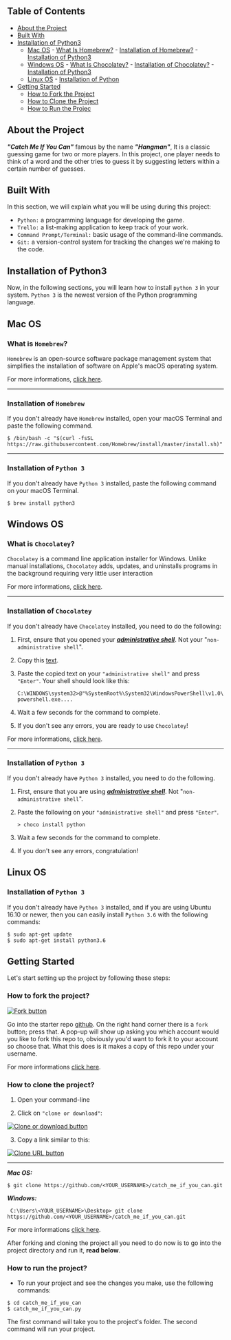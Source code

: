 ﻿## Table of Contents

-   [About the Project](https://github.com/bashayernouri/catch-me-if-you-can#-about-the-project)
-   [Built With](https://github.com/bashayernouri/catch-me-if-you-can#-built-with)
-   [Installation of Python3](https://github.com/bashayernouri/catch-me-if-you-can#-installation-of-python3)
    -   [Mac OS](https://github.com/bashayernouri/catch-me-if-you-can#mac-os)
            - [What Is Homebrew?](https://github.com/bashayernouri/catch-me-if-you-can#what-is--homebrew)
            - [Installation of Homebrew?](https://github.com/bashayernouri/catch-me-if-you-can#installation-of--homebrew)
            - [Installation of Python3](https://github.com/bashayernouri/catch-me-if-you-can#installation-of--python-3)
    -   [Windows OS](https://github.com/bashayernouri/catch-me-if-you-can#windows-os)
            - [What Is Chocolatey?](https://github.com/bashayernouri/catch-me-if-you-can#what-is--chocolatey)
            - [Installation of Chocolatey?](https://github.com/bashayernouri/catch-me-if-you-can#installation-of--chocolatey)
            - [Installation of Python3](https://github.com/bashayernouri/catch-me-if-you-can#installation-of--python-3-1)
    -   [Linux OS](https://github.com/bashayernouri/catch-me-if-you-can#linux-os)
            - [Installation of Python](https://github.com/bashayernouri/catch-me-if-you-can#installation-of--python-3-2)
-   [Getting Started](https://github.com/bashayernouri/catch-me-if-you-can#getting-started)
    -   [How to Fork the Project](https://github.com/bashayernouri/catch-me-if-you-can#how-to-fork-the-project)
    -   [How to Clone the Project](https://github.com/bashayernouri/catch-me-if-you-can#how-to-clone-the-project)
    -   [How to Run the Projec](https://github.com/bashayernouri/catch-me-if-you-can#how-to-run-the-project)



## About the Project

_**"Catch Me If You Can"**_ famous by the name _**"Hangman"**_, It is a classic guessing game for two or more players. In this project, one player needs to think of a word and the other tries to guess it by suggesting letters within a certain number of guesses.

## [](https://github.com/bashayernouri/catch-me-if-you-can#built-with) Built With

In this section, we will explain what you will be using during this project:
-   `Python:`  a programming language for developing the game.
-   `Trello:`  a list-making application to keep track of your work.
-   `Command Prompt/Terminal:`  basic usage of the command-line commands.
-   `Git:`  a version-control system for tracking the changes we're making to the code.

## [](https://github.com/bashayernouri/catch-me-if-you-can#installation-of-python-3) Installation of Python3

Now, in the following sections, you will learn how to install  `python 3`  in your system.  `Python 3`  is the newest version of the Python programming language.

## [](https://github.com/bashayernouri/catch-me-if-you-can#mac-os)Mac OS

### [](https://github.com/bashayernouri/catch-me-if-you-can#what-is-homebrew)What is  `Homebrew`?

`Homebrew`  is an open-source software package management system that simplifies the installation of software on Apple's macOS operating system.

For more informations,  [click here](https://brew.sh/).

----------

### [](https://github.com/bashayernouri/catch-me-if-you-can#installation-of-homebrew)Installation of  `Homebrew`

If you don't already have  `Homebrew`  installed, open your macOS Terminal and paste the following command.

```
$ /bin/bash -c "$(curl -fsSL https://raw.githubusercontent.com/Homebrew/install/master/install.sh)"

```
----------

### [](https://github.com/bashayernouri/catch-me-if-you-can#installation-of-python-mac)Installation of  `Python 3`

If you don't already have  `Python 3`  installed, paste the following command on your macOS Terminal.

```
$ brew install python3
```
## Windows OS

### [](https://github.com/bashayernouri/catch-me-if-you-can#what-is-chocolatey)What is  `Chocolatey`?

`Chocolatey`  is a command line application installer for Windows. Unlike manual installations,  `Chocolatey`  adds, updates, and uninstalls programs in the background requiring very little user interaction

For more informations,  [click here](https://chocolatey.org/about).

----------

### [](https://github.com/bashayernouri/catch-me-if-you-can#installation-of--chocolatey)Installation of  `Chocolatey`

If you don't already have  `Chocolatey`  installed, you need to do the following:

1.  First, ensure that you opened your  _**[administrative shell](https://www.howtogeek.com/194041/how-to-open-the-command-prompt-as-administrator-in-windows-8.1/)**_. Not your "`non-administrative shell`".
    
2.  Copy this  [text](https://chocolatey.org/docs/installation#install-with-cmdexe).
    
3.  Paste the copied text on your  `"administrative shell"`  and press  `"Enter"`. Your shell should look like this:
    
    `C:\WINDOWS\system32>@"%SystemRoot%\System32\WindowsPowerShell\v1.0\powershell.exe....`
    
4.  Wait a few seconds for the command to complete.
    
5.  If you don't see any errors, you are ready to use  `Chocolatey`!
    

For more informations,  [click here](https://chocolatey.org/docs/installation).

----------

### [](https://github.com/bashayernouri/catch-me-if-you-can#installation-of-python-windows)Installation of  `Python 3`

If you don't already have  `Python 3`  installed, you need to do the following.

1.  First, ensure that you are using  _**[administrative shell](https://www.howtogeek.com/194041/how-to-open-the-command-prompt-as-administrator-in-windows-8.1/)**_. Not "`non-administrative shell`".
    
2.  Paste the following on your  `"administrative shell"`  and press  `"Enter"`.
    
    `> choco install python`
    
3.  Wait a few seconds for the command to complete.
    
4.  If you don't see any errors, congratulation!

## Linux OS

### [](https://github.com/bashayernouri/catch-me-if-you-can#installation-of-python-linux)Installation of  `Python 3`

If you don't already have  `Python 3`  installed, and if you are using Ubuntu 16.10 or newer, then you can easily install  `Python 3.6`  with the following commands:

```
$ sudo apt-get update
$ sudo apt-get install python3.6
```
## [](https://github.com/bashayernouri/catch-me-if-you-can#getting-started)Getting Started


Let's start setting up the project by following these steps:

### [](https://github.com/bashayernouri/catch-me-if-you-can#how-to-fork-the-project)**How to fork the project?**

[![Fork button](https://camo.githubusercontent.com/635604a1a835f806b09454fecb9af172a52eea77/68747470733a2f2f6769746875622d696d616765732e73332e616d617a6f6e6177732e636f6d2f656e74657270726973652f322e31332f6173736574732f696d616765732f68656c702f7265706f7369746f72792f666f726b5f627574746f6e2e6a7067)](https://camo.githubusercontent.com/635604a1a835f806b09454fecb9af172a52eea77/68747470733a2f2f6769746875622d696d616765732e73332e616d617a6f6e6177732e636f6d2f656e74657270726973652f322e31332f6173736574732f696d616765732f68656c702f7265706f7369746f72792f666f726b5f627574746f6e2e6a7067)

Go into the starter repo  [github](https://github.com/bashayernouri/). On the right hand corner there is a  `fork`  button; press that. A pop-up will show up asking you which account would you like to fork this repo to, obviously you'd want to fork it to your account so choose that. What this does is it makes a copy of this repo under your username.

For more informations  [click here](https://help.github.com/en/enterprise/2.13/user/articles/fork-a-repo#fork-an-example-repository).

### [](https://github.com/bashayernouri/catch-me-if-you-can#how-to-clone-the-project)**How to clone the project?**

1.  Open your command-line
    
2.  Click on  `"clone or download"`:
    

[![Clone or download button](https://camo.githubusercontent.com/ffc7ca38a439ecda333d3cb7731571911adca4f8/68747470733a2f2f68656c702e6769746875622e636f6d2f6173736574732f696d616765732f68656c702f7265706f7369746f72792f636c6f6e652d7265706f2d636c6f6e652d75726c2d627574746f6e2e706e67)](https://camo.githubusercontent.com/ffc7ca38a439ecda333d3cb7731571911adca4f8/68747470733a2f2f68656c702e6769746875622e636f6d2f6173736574732f696d616765732f68656c702f7265706f7369746f72792f636c6f6e652d7265706f2d636c6f6e652d75726c2d627574746f6e2e706e67)

3.  Copy a link similar to this:

[![Clone URL button](https://camo.githubusercontent.com/b1373a3db3031d2cf4cf5f956444fb85fd063729/68747470733a2f2f68656c702e6769746875622e636f6d2f6173736574732f696d616765732f68656c702f7265706f7369746f72792f68747470732d75726c2d636c6f6e652e706e67)](https://camo.githubusercontent.com/b1373a3db3031d2cf4cf5f956444fb85fd063729/68747470733a2f2f68656c702e6769746875622e636f6d2f6173736574732f696d616765732f68656c702f7265706f7369746f72792f68747470732d75726c2d636c6f6e652e706e67)

----------

_**Mac OS:**_

```
$ git clone https://github.com/<YOUR_USERNAME>/catch_me_if_you_can.git
```

_**Windows:**_

```
 C:\Users\<YOUR_USERNAME>\Desktop> git clone https://github.com/<YOUR_USERNAME>/catch_me_if_you_can.git
```

For more informations  [click here](https://help.github.com/en/github/creating-cloning-and-archiving-repositories/cloning-a-repository).

After forking and cloning the project all you need to do now is to go into the project directory and run it,  **read below**.

### [](https://github.com/bashayernouri/catch-me-if-you-can#how-to-run-the-project)**How to run the project?**

-   To run your project and see the changes you make, use the following commands:

```
$ cd catch_me_if_you_can
$ catch_me_if_you_can.py
```

The first command will take you to the project's folder. The second command will run your project.


